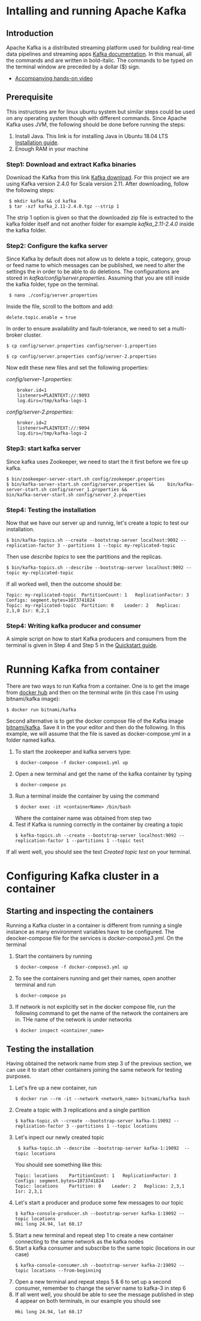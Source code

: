 # Intalling and running Apache Kafka
## Introduction
Apache Kafka is a distributed streaming platform used for building real-time data pipelines and streaming apps [Kafka documentation](http://kafka.apache.org/documentation.html).
In this manual, all the commands and  are written in bold-italic. The commands to be typed on the terminal window are preceded by a dollar ($) sign.

* [Accompanying hands-on video](https://aalto.cloud.panopto.eu/Panopto/Pages/Viewer.aspx?id=33ee67f3-f018-45b2-b6d5-abea00dbbb2a) 

## Prerequisite
This instructions are for linux ubuntu system but similar steps could be used on any operating system though with different commands. Since Apache Kafka uses JVM, the following should be done before running the steps:
1. Install Java. This link is for installing Java in Ubuntu 18.04 LTS [Installation guide](https://www.digitalocean.com/community/tutorials/how-to-install-java-with-apt-on-ubuntu-18-04#installing-specific-versions-of-openjdk).
2. Enough RAM in your machine


### Step1: Download and extract Kafka binaries
Download the Kafka from this link [Kafka download](https://downloads.apache.org/kafka/2.4.0/kafka_2.11-2.4.0.tgz). For this project we are using Kafka version 2.4.0 for Scala version 2.11. After downloading, follow the following steps:
```
 $ mkdir kafka && cd kafka
 $ tar -xzf kafka_2.11-2.4.0.tgz --strip 1
```

The strip 1 option is given so that the downloaded zip file is extracted to the kafka folder itself and not another folder for example *kafka_2.11-2.4.0* inside the kafka folder.
### Step2: Configure the kafka server
Since Kafka by default does not allow us to delete a topic, category, group or feed name to which messages can be published, we need to alter the settings the in order to be able to do deletions. The configurations are stored in _kafka/config/server.properties_. Assuming that you are still inside the kafka folder, type on the terminal.
```
 $ nano ./config/server.properties
```

Inside the file, scroll to the bottom and add:

```
delete.topic.enable = true
```

In order to ensure availability and fault-tolerance, we need to set a multi-broker cluster.
```
$ cp config/server.properties config/server-1.properties

$ cp config/server.properties config/server-2.properties
```

Now edit these new files and set the following properties:

_config/server-1.properties:_
```
    broker.id=1
    listeners=PLAINTEXT://:9093
    log.dirs=/tmp/kafka-logs-1

 ```
_config/server-2.properties:_
```
    broker.id=2
    listeners=PLAINTEXT://:9094
    log.dirs=/tmp/kafka-logs-2
```


### Step3: start kafka server
Since kafka uses Zookeeper, we need to start the it first before we fire up kafka.

```
$ bin/zookeeper-server-start.sh config/zookeeper.properties
$ bin/kafka-server-start.sh config/server.properties &&     bin/kafka-server-start.sh config/server_1.properties &&
bin/kafka-server-start.sh config/server_2.properties
```

### Step4: Testing the installation
Now that we have our server up and runnig, let's create a topic to test our installation.
```
$ bin/kafka-topics.sh --create --bootstrap-server localhost:9092 --replication-factor 3 --partitions 1 --topic my-replicated-topic
```

Then use _describe topics_ to see the partitions and the replicas.

```
$ bin/kafka-topics.sh --describe --bootstrap-server localhost:9092 --topic my-replicated-topic
```
If all worked well, then the outcome should be:

```
Topic: my-replicated-topic	PartitionCount: 1	ReplicationFactor: 3	Configs: segment.bytes=1073741824
Topic: my-replicated-topic	Partition: 0	Leader: 2	Replicas: 2,1,0	Isr: 0,2,1
```
### Step4: Writing kafka producer and consumer
A simple script on how to start Kafka producers and consumers from the terminal is given in Step 4 and Step 5 in the [Quickstart guide](https://kafka.apache.org/quickstart).

# Running Kafka from container
There are two ways to run Kafka from a container. One is to get the image from [docker hub](https://hub.docker.com/) and then
on the terminal write (in this case I'm using bitnami/kafka image):

```
$ docker run bitnami/kafka
```

Second alternative is to get the docker compose file of the Kafka image [bitnami/kafka](https://github.com/bitnami/bitnami-docker-kafka/blob/master/docker-compose.yml). Save it in the your editor and then do the following. In this example,
we will assume that the file is saved as docker-compose.yml in a folder named kafka.

1. To start the zookeeper and kafka servers type:
    ```
    $ docker-compose -f docker-compose1.yml up
    ```
2. Open a new terminal and get the name of the kafka container by typing
    ```
    $ docker-compose ps
    ```
3. Run a terminal inside the container by using the command
    ```
    $ docker exec -it <containerName> /bin/bash
    ```
    Where the container name was obtained from step two
4. Test if Kafka is running correctly in the container by creating a topic
    ```
    $ kafka-topics.sh --create --bootstrap-server localhost:9092 --replication-factor 1 --partitions 1 --topic test
    ```
If all went well, you should see the text *Created topic test* on your terminal.

# Configuring Kafka cluster in a container
## Starting and inspecting the containers
Running a Kafka cluster in a container is different from running a single instance as many environment variables have to be configured. The deocker-compose file for the services is *docker-compose3.yml*. On the terminal
1. Start the containers by running
    ```
    $ docker-compose -f docker-compose3.yml up
    ```
2. To see the containers running and get their names, open another terminal and run
    ```
    $ docker-compose ps
    ```
3. If network is not explicitly set in the docker compose file, run the following command to get the name of the network the containers are in. THe name of the network is under networks
    ```
    $ docker inspect <container_name>
    ```

## Testing the installation
Having obtained the network name from step 3 of the previous section, we can use it to start other containers joining the same network for testing purposes.
1. Let's fire up a new container, run
    ```
    $ docker run --rm -it --network <network_name> bitnami/kafka bash
    ```
2. Create a topic with 3 replications and a single partition
    ```
    $ kafka-topic.sh --create --bootstrap-server kafka-1:19092 --replication-factor 3 --partitions 1 --topic locations
    ```
3. Let's inpect our newly created topic
    ```
     $ kafka-topic.sh --describe --bootstrap-server kafka-1:19092  --topic locations
    ```
    You should see something like this:
    ```
    Topic: locations	PartitionCount: 1	ReplicationFactor: 3	Configs: segment.bytes=1073741824
	Topic: locations	Partition: 0	Leader: 2	Replicas: 2,3,1	Isr: 2,3,1
    ```
4. Let's start a producer and produce some few messages to our topic
    ```
    $ kafka-console-producer.sh --bootstrap-server kafka-1:19092 --topic locations
    Hki long 24.94, lat 60.17
    ```
5. Start a new terminal and repeat step 1 to create a new container connecting to the same network as the kafka nodes
6. Start a kafka consumer and subscribe to the same topic (locations in our case)
    ```
    $ kafka-console-consumer.sh --bootstrap-server kafka-2:19092 --topic locations --from-beginning
7. Open a new terminal and repeat steps 5 & 6 to set up a second consumer, remember to change the server name to kafka-3 in step 6
8. If all went well, you should be able to see the message published in step 4 appear on both terminals, in our example you should see
    ```
    Hki long 24.94, lat 60.17
    ```
